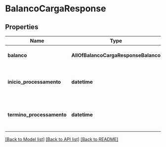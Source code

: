 # BalancoCargaResponse

## Properties
Name | Type | Description | Notes
------------ | ------------- | ------------- | -------------
**balanco** | **AllOfBalancoCargaResponseBalanco** | Balanços programados por Região | [optional] 
**inicio_processamento** | **datetime** | Momento em que iniciou o processamento de uma requisição. | 
**termino_processamento** | **datetime** | Momento de término de processamento de uma requisição. | 

[[Back to Model list]](../README.md#documentation-for-models) [[Back to API list]](../README.md#documentation-for-api-endpoints) [[Back to README]](../README.md)

